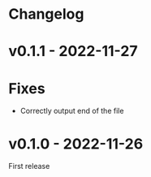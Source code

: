 # Changelog

# v0.1.1 - 2022-11-27

# Fixes

- Correctly output end of the file

# v0.1.0 - 2022-11-26

First release
